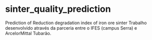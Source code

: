 # sinter_quality_prediction
Prediction of Reduction degradation index of iron ore sinter
Trabalho desenvolvido através da parceria entre o IFES (campus Serra) e ArcelorMittal Tubarão.
